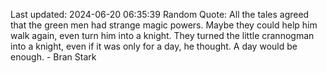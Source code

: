Last updated: 2024-06-20 06:35:39
Random Quote: All the tales agreed that the green men had strange magic powers.  Maybe they could help him walk again, even turn him into a knight.  They turned the little crannogman into a knight, even if it was only for a day, he thought.  A day would be enough.  -  Bran Stark